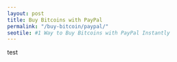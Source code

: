 ```yaml
---
layout: post
title: Buy Bitcoins with PayPal
permalink: "/buy-bitcoin/paypal/"
seotile: #1 Way to Buy Bitcoins with PayPal Instantly
---
```

test